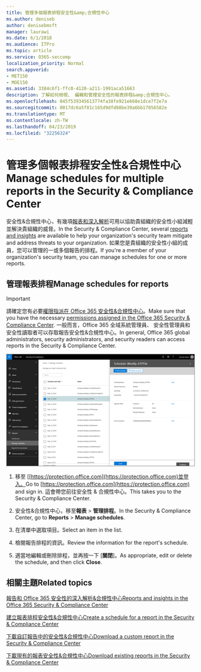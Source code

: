 ```yaml
---
title: 管理多個報表排程安全性&amp;合規性中心
ms.author: deniseb
author: denisebmsft
manager: laurawi
ms.date: 6/1/2018
ms.audience: ITPro
ms.topic: article
ms.service: O365-seccomp
localization_priority: Normal
search.appverid:
- MET150
- MOE150
ms.assetid: 3384c6f1-ffc0-4120-a211-1991aca51663
description: 了解如何檢視、 編輯和管理安全性的報表排程&amp;合規性中心。
ms.openlocfilehash: 045f539345613774fa38fe921e668e1dce7f2e7a
ms.sourcegitcommit: 0017dc6a5f81c165d9dfd88be39a6bb17856582e
ms.translationtype: MT
ms.contentlocale: zh-TW
ms.lasthandoff: 04/23/2019
ms.locfileid: "32256324"
---
```

# <a name="manage-schedules-for-multiple-reports-in-the-security-amp-compliance-center"></a><span data-ttu-id="2713b-103">管理多個報表排程安全性&amp;合規性中心</span><span class="sxs-lookup"><span data-stu-id="2713b-103">Manage schedules for multiple reports in the Security &amp; Compliance Center</span></span>

<span data-ttu-id="2713b-104">安全性&amp;合規性中心，有幾項[報表和深入解析](reports-and-insights-in-security-and-compliance.md)可用以協助貴組織的安全性小組減輕並解決貴組織的威脅。</span><span class="sxs-lookup"><span data-stu-id="2713b-104">In the Security &amp; Compliance Center, several [reports and insights](reports-and-insights-in-security-and-compliance.md) are available to help your organization's security team mitigate and address threats to your organization.</span></span> <span data-ttu-id="2713b-105">如果您是貴組織的安全性小組的成員，您可以管理的一或多個報告的排程。</span><span class="sxs-lookup"><span data-stu-id="2713b-105">If you're a member of your organization's security team, you can manage schedules for one or more reports.</span></span> 
  
## <a name="manage-schedules-for-reports"></a><span data-ttu-id="2713b-106">管理報表排程</span><span class="sxs-lookup"><span data-stu-id="2713b-106">Manage schedules for reports</span></span>

> [!IMPORTANT]
> <span data-ttu-id="2713b-107">請確定您有必要[權限指派在 Office 365 安全性&amp;合規性中心](permissions-in-the-security-and-compliance-center.md)。</span><span class="sxs-lookup"><span data-stu-id="2713b-107">Make sure that you have the necessary [permissions assigned in the Office 365 Security &amp; Compliance Center](permissions-in-the-security-and-compliance-center.md).</span></span> <span data-ttu-id="2713b-108">一般而言，Office 365 全域系統管理員、 安全性管理員和安全性讀取者可以存取報告安全性&amp;合規性中心。</span><span class="sxs-lookup"><span data-stu-id="2713b-108">In general, Office 365 global administrators, security administrators, and security readers can access reports in the Security &amp; Compliance Center.</span></span> 
  
![安全性&amp;合規性中心，選擇 [報告]\>管理排程](media/efa5e2f9-bf73-4f85-acea-f1ca7e2bca5e.png)

1. <span data-ttu-id="2713b-110">移至 [[https://protection.office.com](https://protection.office.com)並登入。</span><span class="sxs-lookup"><span data-stu-id="2713b-110">Go to [https://protection.office.com](https://protection.office.com) and sign in.</span></span> <span data-ttu-id="2713b-111">這會帶您前往安全性 & 合規性中心。</span><span class="sxs-lookup"><span data-stu-id="2713b-111">This takes you to the Security & Compliance Center.</span></span>

2. <span data-ttu-id="2713b-112">安全性&amp;合規性中心，移至**報表** \> **管理排程**。</span><span class="sxs-lookup"><span data-stu-id="2713b-112">In the Security &amp; Compliance Center, go to **Reports** \> **Manage schedules**.</span></span>
    
3. <span data-ttu-id="2713b-113">在清單中選取項目。</span><span class="sxs-lookup"><span data-stu-id="2713b-113">Select an item in the list.</span></span>
    
4. <span data-ttu-id="2713b-114">檢閱報告排程的資訊。</span><span class="sxs-lookup"><span data-stu-id="2713b-114">Review the information for the report's schedule.</span></span>
    
5. <span data-ttu-id="2713b-115">適當地編輯或刪除排程，並再按一下 [**關閉**]。</span><span class="sxs-lookup"><span data-stu-id="2713b-115">As appropriate, edit or delete the schedule, and then click **Close**.</span></span>
    
## <a name="related-topics"></a><span data-ttu-id="2713b-116">相關主題</span><span class="sxs-lookup"><span data-stu-id="2713b-116">Related topics</span></span>

[<span data-ttu-id="2713b-117">報告和 Office 365 安全性的深入解析&amp;合規性中心</span><span class="sxs-lookup"><span data-stu-id="2713b-117">Reports and insights in the Office 365 Security &amp; Compliance Center</span></span>](reports-and-insights-in-security-and-compliance.md)
  
[<span data-ttu-id="2713b-118">建立報表排程安全性&amp;合規性中心</span><span class="sxs-lookup"><span data-stu-id="2713b-118">Create a schedule for a report in the Security &amp; Compliance Center</span></span>](create-a-schedule-for-a-report.md)
  
[<span data-ttu-id="2713b-119">下載自訂報告中的安全性&amp;合規性中心</span><span class="sxs-lookup"><span data-stu-id="2713b-119">Download a custom report in the Security &amp; Compliance Center</span></span>](set-up-and-download-a-custom-report.md)
  
[<span data-ttu-id="2713b-120">下載現有的報表安全性&amp;合規性中心</span><span class="sxs-lookup"><span data-stu-id="2713b-120">Download existing reports in the Security &amp; Compliance Center</span></span>](download-existing-reports.md)
  

